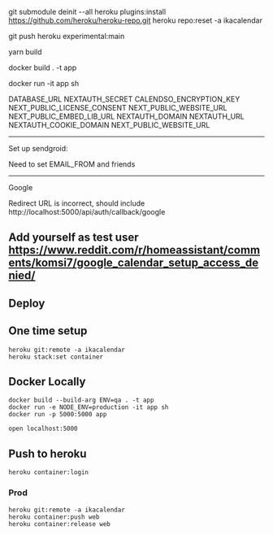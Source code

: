 git submodule deinit --all
heroku plugins:install https://github.com/heroku/heroku-repo.git
heroku repo:reset -a  ikacalendar


git push heroku experimental:main 

yarn build

docker build . -t app 

docker run  -it app sh   


DATABASE_URL
NEXTAUTH_SECRET
CALENDSO_ENCRYPTION_KEY
NEXT_PUBLIC_LICENSE_CONSENT
NEXT_PUBLIC_WEBSITE_URL
NEXT_PUBLIC_EMBED_LIB_URL
NEXTAUTH_DOMAIN
NEXTAUTH_URL
NEXTAUTH_COOKIE_DOMAIN
NEXT_PUBLIC_WEBSITE_URL

-----

Set up sendgroid:

Need to set 
EMAIL_FROM and friends


------
Google 

Redirect URL is incorrect, should include
http://localhost:5000/api/auth/callback/google

Add yourself as test user https://www.reddit.com/r/homeassistant/comments/komsi7/google_calendar_setup_access_denied/
----- 


## Deploy

## One time setup

```
heroku git:remote -a ikacalendar
heroku stack:set container
```

## Docker Locally

```
docker build --build-arg ENV=qa . -t app
docker run -e NODE_ENV=production -it app sh
docker run -p 5000:5000 app
```

```
open localhost:5000
```

## Push to heroku

```
heroku container:login
```

### Prod

```
heroku git:remote -a ikacalendar
heroku container:push web
heroku container:release web
```